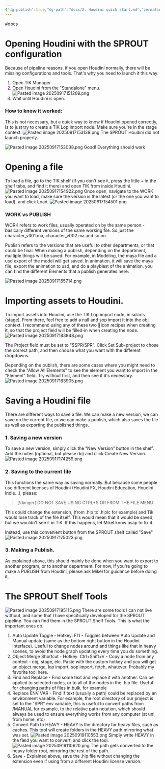 ```yaml
---
{"dg-publish":true,"dg-path":"docs/2. Houdini quick start.md","permalink":"/docs/2-houdini-quick-start/","dgShowFileTree":true}
---
```


#docs 

# Opening Houdini with the SPROUT configuration
Because of pipeline reasons, if you open Houdini normally, there will be missing configurations and tools. That's why you need to launch it this way:
1. Open TIK Manager
2. Open Houdini from the "Standalone" menu.
![Pasted image 20250917151209.png](/img/user/Pasted%20image%2020250917151209.png)
3. Wait until Houdini is open. 

### How to know it worked:
This is not necessary, but a quick way to know if Houdini opened correctly, is to just try to create a TIK Lop import node. Make sure you're in the stage context.
![Pasted image 20250917153138.png](/img/user/Pasted%20image%2020250917153138.png)
The SPROUT Houdini did not launch properly.

![Pasted image 20250917153038.png](/img/user/Pasted%20image%2020250917153038.png)
Good! Everything should work

# Opening a file
To load a file, go to the TIK shelf (if you don't see it, press the little + in the shelf tabs, and find it there) and open TIK from inside Houdini.
![Pasted image 20250917154922.png](/img/user/Pasted%20image%2020250917154922.png)
Once open, navigate to the WORK you want to load, make sure the version is the latest (or the one you want to load), and click Load.
![Pasted image 20250917154501.png](/img/user/Pasted%20image%2020250917154501.png)

### WORK vs PUBLISH
WORK refers to work files, usually operated on by the same person - basically different versions of the same working file. So just the character_v001.ma, character_v002.ma and so on.

Publish refers to the versions that are useful to other departments, or that could be final. When making a publish, depending on the department, multiple things will be saved. For example, in Modeling, the maya file and a usd export of the model will get saved. In animation, it will save the maya file, export the animation to usd, and do a playblast of the animation. 
you can find the different Elements that a publish generates here:

![Pasted image 20250917155714.png](/img/user/Pasted%20image%2020250917155714.png)

# Importing assets to Houdini.
To import assets into Houdini, use the TIK Lop import node, in solaris (stage). From there, feel free to add a null and sop import it into the obj context.
I recommend using any of these two 🥕icon recipes when creating it, so that the project field will be filled-in when creating the node.
![Pasted image 20250917183848.png](/img/user/Pasted%20image%2020250917183848.png)

The Project field must be set to "$SPR/SPR". 
Click Set Sub-project to chose the correct path, and then choose what you want with the different dropdowns.

Depending on the publish, there are some cases where you might need to check the "Allow All Elements" to see the element you want to import in the "Element" field. Try without first, and then see if it's necessary.
![Pasted image 20250917183905.png](/img/user/Pasted%20image%2020250917183905.png)

# Saving a Houdini file
There are different ways to save a file. We can make a new version, we can save on the current file, or we can make a publish, which also saves the file as well as exporting the published things.

### 1. Saving a new version
To save  a new version, simply click the "New Version" button in the shelf. Add the notes (optional, but please do) and click Create New Version.
![Pasted image 20250917174259.png](/img/user/Pasted%20image%2020250917174259.png)

### 2. Saving to the current file
This functions the same way as saving normally. But because some people use different licenses of Houdini (Houdini FX, Houdini Education, Houdini Indie...), please:
> [!danger]
> DO NOT SAVE USING CTRL+S OR FROM THE FILE MENU!

This could change the extension, (from .hip to .hiplc for example) and Tik would lose track of the file itself. This would mean that it would be saved, but we wouldn't see it in TIK. If this happens, let Mikel know asap to fix it.

Instead, use this convenient button from the SPROUT shelf called "Save"
![Pasted image 20250917175023.png](/img/user/Pasted%20image%2020250917175023.png)

### 3. Making a Publish.
As explained above, this should mainly be done when you want to export to another program, or to another department. For now, if you're going to make a PUBLISH from Houdini, please ask Mikel for guidance before doing it.

# The SPROUT Shelf Tools
![Pasted image 20250917195115.png](/img/user/Pasted%20image%2020250917195115.png)
There are some tools I can not live without, and some that I have specifically developed for the SPROUT pipeline. You can find them in the SPROUT Shelf Tools. This is what the important ones do.

1. Auto Update Toggle - Hotkey: F11 - Toggles between Auto Update and Manual update (same as the bottom right button in the Houdini interface). Useful to change nodes around and things like that in heavy scenes, to avoid the node graph updating every time you do something.
2. Object Merge Shortcut - Hotkey: Ctrl+Shift+V - Copy a node from any context - obj, stage, etc. Paste with the custom hotkey and you will get an object merge, lop import, sop import, fetch, whatever. Probably my favorite tool here.
3. Find and Replace - Find some text and replace it with another. Can be applied to selected nodes, or to all of the nodes in the .hip file. Useful for changing paths of files in bulk, for example
4. Replace ENV VAR - Find if text (usually a path) could be replaced by an environment variable. For example, the root directory of our project is set to the "SPR" env variable, this is useful to convert paths from /MANUAL for example, to the relative path notation, which should always be used to ensure everything works from any computer (at uni, from home, etc)
5. Convert Path to HEAVY - HEAVY is the directory for heavy files, such as caches. This tool will create folders in the HEAVY path mirroring what was set.
![Pasted image 20250919110553.png](/img/user/Pasted%20image%2020250919110553.png)
Simply write HEAVY in the field you want to convert, and click the tool.
![Pasted image 20250919110620.png](/img/user/Pasted%20image%2020250919110620.png)
The path gets converted to the heavy folder root, mirroring the rest of the path.
6. Save - Explained above, save the .hip file without changing the extension even if using from a different Houdini license version.
